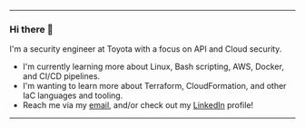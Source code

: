 ___

### Hi there 👋

I'm a security engineer at Toyota with a focus on API and Cloud security.

<!--
**Jackscalibur/Jackscalibur** is a ✨ _special_ ✨ repository because its `README.md` (this file) appears on your GitHub profile.

Here are some ideas to get you started:

- 🔭 I’m currently working on ...
- 🌱 I’m currently learning ...
- 👯 I’m looking to collaborate on ...
- 🤔 I’m looking for help with ...
- 💬 Ask me about ...
- 📫 How to reach me: ...
- 😄 Pronouns: ...
- ⚡ Fun fact: ...
-->

- I'm currently learning more about Linux, Bash scripting, AWS, Docker, and CI/CD pipelines.
- I'm wanting to learn more about Terraform, CloudFormation, and other IaC languages and tooling.
- Reach me via my [email](jackson.taylor.cowdrey@gmail.com), and/or check out my [LinkedIn](https://www.linkedin.com/in/jackson-cowdrey/) profile!

___
